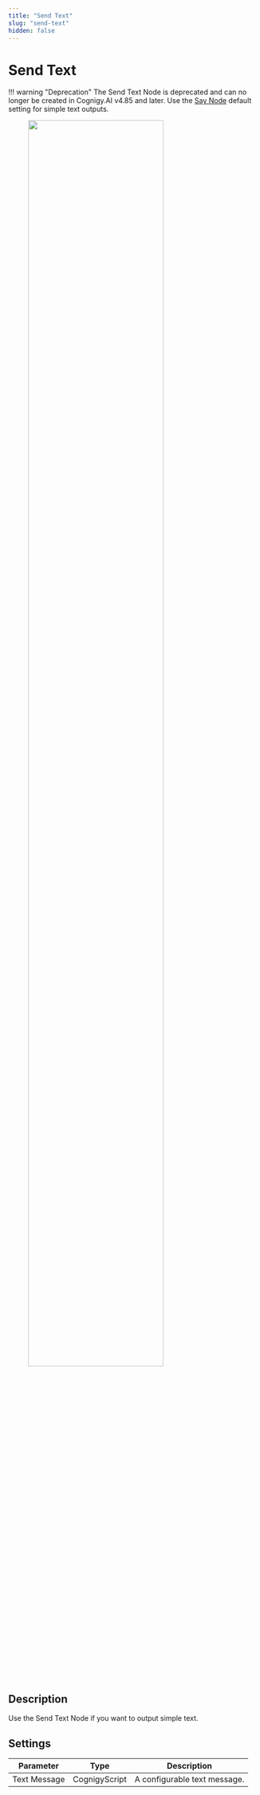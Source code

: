```yaml
---
title: "Send Text" 
slug: "send-text" 
hidden: false 
---
```


# Send Text

!!! warning "Deprecation"
    The Send Text Node is deprecated and can no longer be created in Cognigy.AI v4.85 and later. Use the [Say Node](say.md) default setting for simple text outputs.

<figure>
  <img class="image-center" src="../../../../../_assets/ai/build/node-reference/message/send-text.png" width="80%" />
</figure>

## Description


Use the Send Text Node if you want to output simple text. 

## Settings

| Parameter    | Type          | Description                  |
|--------------|---------------|------------------------------|
| Text Message | CognigyScript | A configurable text message. |


